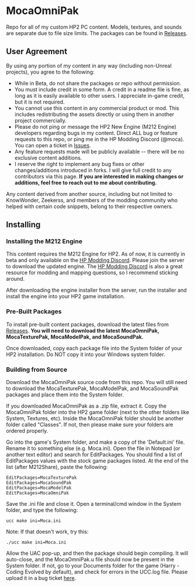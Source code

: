 # MocaOmniPak
Repo for all of my custom HP2 PC content.
Models, textures, and sounds are separate due to file size limits. The packages can be found in [Releases](https://github.com/mocacola02/MocaOmniPak/releases).

## User Agreement
By using any portion of my content in any way (including non-Unreal projects), you agree to the following:

 - While in Beta, do not share the packages or repo without permission.
 - You must include credit in some form. A credit in a readme file is fine, as long as it is easily available to other users. I appreciate in-game credit, but it is not required.
 - You cannot use this content in any commercial product or mod. This includes redistributing the assets directly or using them in another project commercially.
 - Please do not ping or message the HP2 New Engine (M212 Engine) developers regarding bugs in my content. Direct ALL bug or feature requests to this repo, or ping me in the HP Modding Discord (@moca). You can open a ticket in [Issues](https://github.com/mocacola02/MocaOmniPak/issues).
 - Any feature requests made will be publicly available -- there will be no exclusive content additions.
 - I reserve the right to implement any bug fixes or other changes/additions introduced in forks. I will give full credit to any contributors via this page. **If you are interested in making changes or additions, feel free to reach out to me about contributing.**

Any content derived from another source, including but not limited to KnowWonder, Zeekerss, and members of the modding community who helped with certain code snippets, belong to their respective owners.

## Installing
### Installing the M212 Engine
This content requires the M212 Engine for HP2. As of now, it is currently in beta and only available on the [HP Modding Discord](https://discord.gg/tpN4grB). Please join the server to download the updated engine. The [HP Modding Discord](https://discord.gg/tpN4grB) is also a great resource for modding and mapping questions, so I recommend sticking around.

After downloading the engine installer from the server, run the installer and install the engine into your HP2 game installation.


### Pre-Built Packages
To install pre-built content packages, download the latest files from [Releases](https://github.com/mocacola02/MocaOmniPak/releases). **You will need to download the latest MocaOmniPak, MocaTexturePak, MocaModelPak, and MocaSoundPak.**

Once downloaded, copy each package file into the System folder of your HP2 installation. Do NOT copy it into your Windows system folder.

### Building from Source
Download the MocaOmniPak source code from this repo. You will still need to download the MocaTexturePak, MocaModelPak, and MocaSoundPak packages and place them into the System folder.

If you downloaded MocaOmniPak as a .zip file, extract it. Copy the MocaOmniPak folder into the HP2 game folder (next to the other folders like System, Textures, etc). Inside the MocaOmniPak folder should be another folder called "Classes". If not, then please make sure your folders are ordered properly.

Go into the game's System folder, and make a copy of the 'Default.ini' file. Rename it to something else (e.g. Moca.ini). Open the file in Notepad (or another text editor) and search for EditPackages. You should find a list of EditPackages values with the stock game packages listed. At the end of the list (after M212Share), paste the following:

    EditPackages=MocaTexturePak
    EditPackages=MocaSoundPak
    EditPackages=MocaModelPak
    EditPackages=MocaOmniPak
    
Save the .ini file and close it. Open a terminal/cmd window in the System folder, and type the following:

    ucc make ini=Moca.ini
   
   Note: If that doesn't work, try this:
   

    ./ucc make ini=Moca.ini

Allow the UAC pop-up, and then the package should begin compiling. It will auto-close, and the MocaOmniPak.u file should now be present in the System folder. If not, go to your Documents folder for the game (Harry - Coding Evolved by default), and check for errors in the UCC.log file. Please upload it in a bug ticket [here](https://github.com/mocacola02/MocaOmniPak/issues).
